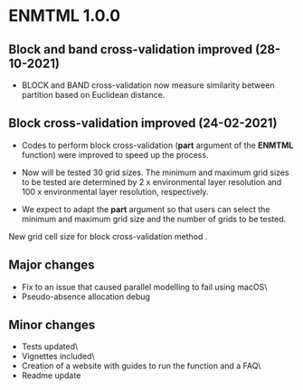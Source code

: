 # ENMTML 1.0.0

## Block and band cross-validation improved (28-10-2021)

-   BLOCK and BAND cross-validation now measure similarity between partition based on Euclidean distance.

## Block cross-validation improved (24-02-2021)

-   Codes to perform block cross-validation (**part** argument of the **ENMTML** function) were improved to
    speed up the process.

-   Now will be tested 30 grid sizes. The minimum
    and maximum grid sizes to be tested are determined by 2 x environmental layer
    resolution and 100 x environmental layer resolution, respectively.

-   We expect to adapt the **part** argument so
    that users can select the minimum and maximum grid size and the number of grids
    to be tested.

New grid cell size for block cross-validation method .

## Major changes

-   Fix to an issue that caused parallel modelling to fail using macOS\
-   Pseudo-absence allocation debug

## Minor changes

-   Tests updated\
-   Vignettes included\
-   Creation of a website with guides to run the function and a FAQ\
-   Readme update
